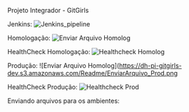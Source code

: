 Projeto Integrador - GitGirls

Jenkins:
![Jenkins_pipeline](https://dh-pi-gitgirls-dev.s3.amazonaws.com/Readme/Jenkins.png)

Homologação:
![Enviar Arquivo Homolog](https://dh-pi-gitgirls-dev.s3.amazonaws.com/Readme/EnviarArquivo_Homolog.png)

HealthCheck Homologação:
![Healthcheck Homolog](https://dh-pi-gitgirls-dev.s3.amazonaws.com/Readme/Healthcheck_Homolog.png)

Produção:
![Enviar Arquivo Homolog](https://dh-pi-gitgirls-dev.s3.amazonaws.com/Readme/EnviarArquivo_Prod.png

HealthCheck Produção:
![Healthcheck Prod](https://dh-pi-gitgirls-dev.s3.amazonaws.com/Readme/Healthcheck_Prod.png)

Enviando arquivos para os ambientes:

